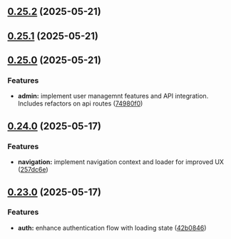 ## [0.25.2](https://github.com/gdamalis/toulmin-lab/compare/v0.25.1...v0.25.2) (2025-05-21)

## [0.25.1](https://github.com/gdamalis/toulmin-lab/compare/v0.25.0...v0.25.1) (2025-05-21)

## [0.25.0](https://github.com/gdamalis/toulmin-lab/compare/v0.24.0...v0.25.0) (2025-05-21)


### Features

* **admin:** implement user managemnt features and API integration. Includes refactors on api routes ([74980f0](https://github.com/gdamalis/toulmin-lab/commit/74980f018449599250e51e8f938707f88aac7a1e))

## [0.24.0](https://github.com/gdamalis/toulmin-lab/compare/v0.23.0...v0.24.0) (2025-05-17)


### Features

* **navigation:** implement navigation context and loader for improved UX ([257dc6e](https://github.com/gdamalis/toulmin-lab/commit/257dc6e5735f487cecd5cc60e64109a039e1db7f))

## [0.23.0](https://github.com/gdamalis/toulmin-lab/compare/v0.22.1...v0.23.0) (2025-05-17)


### Features

* **auth:** enhance authentication flow with loading state ([42b0846](https://github.com/gdamalis/toulmin-lab/commit/42b0846fe05f05b51dffa4b301199815a971c455))

